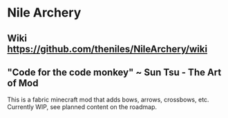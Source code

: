 # Nile Archery

## Wiki https://github.com/theniles/NileArchery/wiki

## "Code for the code monkey" ~ Sun Tsu - The Art of Mod

This is a fabric minecraft mod that adds bows, arrows, crossbows, etc. Currently WIP, see planned content on the roadmap.
